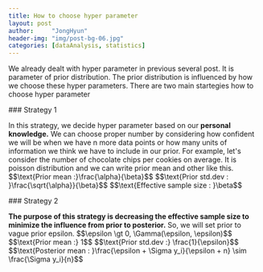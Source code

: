 ```yaml
---
title: How to choose hyper parameter
layout: post
author:     "JongHyun"
header-img: "img/post-bg-06.jpg"
categories: [dataAnalysis, statistics]
---
```

<p>
	We already dealt with hyper parameter in previous several post. It is parameter of prior distribution. The prior distribution is influenced by how we choose these hyper parameters. There are two main startegies how to choose hyper parameter
</p>
### Strategy 1
<p>
	In this strategy, we decide hyper parameter based on our <b>personal knowledge.</b> We can choose proper number by considering how confident we will be when we have n more data points or how many units of information we think we have to include in our prior. For example, let's consider the number of chocolate chips per cookies on average. It is poisson distribution and we can write prior mean and other like this.
	$$\text{Prior mean :}\frac{\alpha}{\beta}$$
	$$\text{Prior std.dev : }\frac{\sqrt{\alpha}}{\beta}$$
	$$\text{Effective sample size : }\beta$$
</p>
### Strategy 2
<p>
	<b>The purpose of this strategy is decreasing the effective sample size to minimize the influence from prior to posterior.</b> So, we will set prior to vague prior epsilon.
	$$\epsilon \gt 0, \Gamma(\epsilon, \epsilon)$$
	$$\text{Prior mean :} 1$$
	$$\text{Prior std.dev :} \frac{1}{\epsilon}$$
	$$\text{Posterior mean : }\frac{\epsilon + \Sigma y_i}{\epsilon + n} \sim \frac{\Sigma y_i}{n}$$
</p>